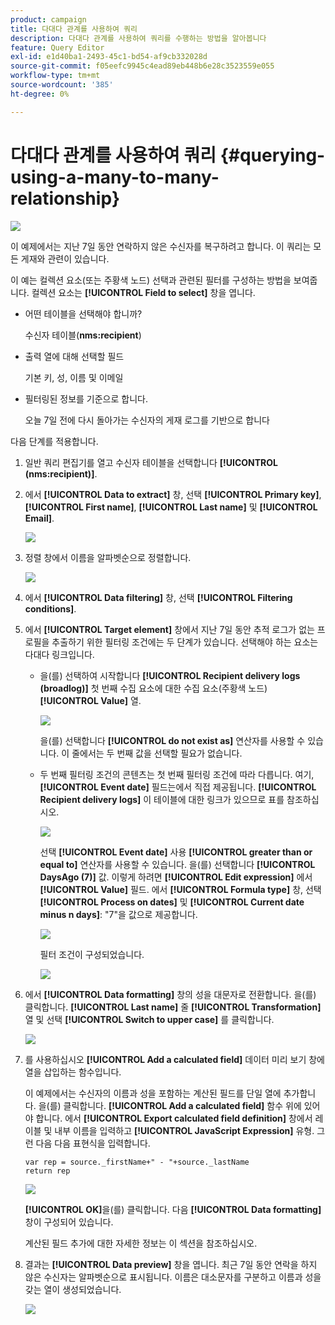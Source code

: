```yaml
---
product: campaign
title: 다대다 관계를 사용하여 쿼리
description: 다대다 관계를 사용하여 쿼리를 수행하는 방법을 알아봅니다
feature: Query Editor
exl-id: e1d40ba1-2493-45c1-bd54-af9cb332028d
source-git-commit: f05eefc9945c4ead89eb448b6e28c3523559e055
workflow-type: tm+mt
source-wordcount: '385'
ht-degree: 0%

---
```


# 다대다 관계를 사용하여 쿼리 {#querying-using-a-many-to-many-relationship}

![](../../assets/common.svg)

이 예제에서는 지난 7일 동안 연락하지 않은 수신자를 복구하려고 합니다. 이 쿼리는 모든 게재와 관련이 있습니다.

이 예는 컬렉션 요소(또는 주황색 노드) 선택과 관련된 필터를 구성하는 방법을 보여줍니다. 컬렉션 요소는 **[!UICONTROL Field to select]** 창을 엽니다.

* 어떤 테이블을 선택해야 합니까?

   수신자 테이블(**nms:recipient**)

* 출력 열에 대해 선택할 필드

   기본 키, 성, 이름 및 이메일

* 필터링된 정보를 기준으로 합니다.

   오늘 7일 전에 다시 돌아가는 수신자의 게재 로그를 기반으로 합니다

다음 단계를 적용합니다.

1. 일반 쿼리 편집기를 열고 수신자 테이블을 선택합니다 **[!UICONTROL (nms:recipient)]**.
1. 에서 **[!UICONTROL Data to extract]** 창, 선택 **[!UICONTROL Primary key]**, **[!UICONTROL First name]**, **[!UICONTROL Last name]** 및 **[!UICONTROL Email]**.

   ![](assets/query_editor_nveau_33.png)

1. 정렬 창에서 이름을 알파벳순으로 정렬합니다.

   ![](assets/query_editor_nveau_34.png)

1. 에서 **[!UICONTROL Data filtering]** 창, 선택 **[!UICONTROL Filtering conditions]**.
1. 에서 **[!UICONTROL Target element]** 창에서 지난 7일 동안 추적 로그가 없는 프로필을 추출하기 위한 필터링 조건에는 두 단계가 있습니다. 선택해야 하는 요소는 다대다 링크입니다.

   * 을(를) 선택하여 시작합니다 **[!UICONTROL Recipient delivery logs (broadlog)]** 첫 번째 수집 요소에 대한 수집 요소(주황색 노드) **[!UICONTROL Value]** 열.

      ![](assets/query_editor_nveau_67.png)

      을(를) 선택합니다 **[!UICONTROL do not exist as]** 연산자를 사용할 수 있습니다. 이 줄에서는 두 번째 값을 선택할 필요가 없습니다.

   * 두 번째 필터링 조건의 콘텐츠는 첫 번째 필터링 조건에 따라 다릅니다. 여기, **[!UICONTROL Event date]** 필드는에서 직접 제공됩니다. **[!UICONTROL Recipient delivery logs]** 이 테이블에 대한 링크가 있으므로 표를 참조하십시오.

      ![](assets/query_editor_nveau_36.png)

      선택 **[!UICONTROL Event date]** 사용 **[!UICONTROL greater than or equal to]** 연산자를 사용할 수 있습니다. 을(를) 선택합니다 **[!UICONTROL DaysAgo (7)]** 값. 이렇게 하려면 **[!UICONTROL Edit expression]** 에서 **[!UICONTROL Value]** 필드. 에서 **[!UICONTROL Formula type]** 창, 선택 **[!UICONTROL Process on dates]** 및 **[!UICONTROL Current date minus n days]**: &quot;7&quot;을 값으로 제공합니다.

      ![](assets/query_editor_nveau_37.png)

      필터 조건이 구성되었습니다.

      ![](assets/query_editor_nveau_38.png)

1. 에서 **[!UICONTROL Data formatting]** 창의 성을 대문자로 전환합니다. 을(를) 클릭합니다. **[!UICONTROL Last name]** 줄 **[!UICONTROL Transformation]** 열 및 선택 **[!UICONTROL Switch to upper case]** 를 클릭합니다.

   ![](assets/query_editor_nveau_39.png)

1. 를 사용하십시오 **[!UICONTROL Add a calculated field]** 데이터 미리 보기 창에 열을 삽입하는 함수입니다.

   이 예제에서는 수신자의 이름과 성을 포함하는 계산된 필드를 단일 열에 추가합니다. 을(를) 클릭합니다. **[!UICONTROL Add a calculated field]** 함수 위에 있어야 합니다. 에서 **[!UICONTROL Export calculated field definition]** 창에서 레이블 및 내부 이름을 입력하고 **[!UICONTROL JavaScript Expression]** 유형. 그런 다음 다음 표현식을 입력합니다.

   ```
   var rep = source._firstName+" - "+source._lastName
   return rep
   ```

   ![](assets/query_editor_nveau_40.png)

   **[!UICONTROL OK]**&#x200B;을(를) 클릭합니다. 다음 **[!UICONTROL Data formatting]** 창이 구성되어 있습니다.

   계산된 필드 추가에 대한 자세한 정보는 이 섹션을 참조하십시오.

1. 결과는 **[!UICONTROL Data preview]** 창을 엽니다. 최근 7일 동안 연락을 하지 않은 수신자는 알파벳순으로 표시됩니다. 이름은 대소문자를 구분하고 이름과 성을 갖는 열이 생성되었습니다.

   ![](assets/query_editor_nveau_41.png)
